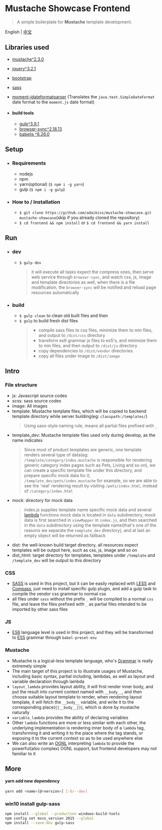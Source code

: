 # Mustache Showcase Frontend

> A simple boilerplate for **Mustache** template development.

English | [中文](/adaikiss/mustache-showcase/blob/master/frontend/README.zh-cn.md)

## Libraries used
  * [mustache^2.3.0](https://mustache.github.io/)
  * [jquery^3.2.1](https://jquery.org/)
  * [bootstrap](http://getbootstrap.com/)
  * [sass](http://sass-lang.com/)
  * [moment-jdateformatparser](https://github.com/MadMG/moment-jdateformatparser) (Translates the `java.text.SimpleDateFormat` date format to the `moment.js` date format)

  * #### build tools
    * [gulp^3.9.1](https://gulpjs.com/)
    * [browser-sync^2.18.13](https://browsersync.io/)
    * [babeljs ^6.26.0](https://babeljs.io/)

## Setup

  * ### Requirements
    * nodejs
    * npm
    * yarn(optional) (`$ npm i -g yarn`)
    * gulp (`$ npm i -g gulp`)

  * ### How to / Installation
    * `$ git clone https://github.com/adaikiss/mustache-showcase.git mustache-showcase`(skip if you already cloned the repository)
    * `$ cd frontend && npm install` or `$ cd frontend && yarn install`


## Run

  * ### dev
    * `$ gulp dev`
        > it will execute all tasks expect the compress ones, then serve web service through `browser-sync`, and watch css, js, image and template directories as well, when there is a file modification, the `browser-sync` will be notified and reload page resources automatically

  * ### build
    * `$ gulp clean` to clean old built files and then
    * `$ gulp` to build fresh dist files
        > * compile sass files to css files, minimize them to min files, and output to `/dist/css` directory
        > * transform es6 grammar js files to es5's, and minimize them to min files, and then output to `/dist/js` directory
        > * copy dependencies to `/dist/vendor` directories
        > * copy all files under image to `/dist/image`

## Intro
### File structure
- js: Javascript source codes
- scss: sass source codes
- image: All images
- template: Mustache template files, which will be copied to backend template directory while server building(eg: `classpath:/templates/`)
    > Using sass-style naming rule, means all partial files prefixed with `_`
- template_dev: Mustache template files used only during develop, as the name indicates
    > Since most of product templates are generic, one template renders several type of data(eg: `/template/category/index.mustache` is responsible for rendering generic category index pages such as Pets, Living and so on), we can create a specific template file under this directory, and prepare specific mock data for it, `/template_dev/pets/index.mustache` for example, so we are able to see the 'real' rendering result by visiting `/pets/index.html`, instead of `/category/index.html`
- mock: directory for mock data
    > index.js supplies template name specific mock data and several [lambda](https://mustache.github.io/mustache.5.html) functions
    > mock data is located in `data` subdirectory, mock data is first searched in `viewMapper` in `index.js`, and then searched in the `data` subdirectory using the template name(that's one of the reasons we separate the `template_dev` directory), and at last an empty object will be returned as fallback
- dist: the well-known build target directory, all resources expect templates will be output here, such as css, js, image and so on
- dist_html: target directory for templates, templates under `/template` and `/template_dev` will be output to this directory

### CSS
* [SASS](http://sass-lang.com/) is used in this project, but it can be easily replaced with [LESS](http://lesscss.org/) and [Compass](http://compass-style.org/), just need to install specific gulp plugin, and add a gulp task to compile the vendor css grammar to normal css
* all files under `sass` without the prefix `_` will be compiled to a normal `css` file, and leave the files prefixed with  `_` as partial files intended to be imported by other sass files

### JS
* [ES6](http://es6-features.org/) language level is used in this project, and they will be transformed to [ES5](http://ecma-international.org/ecma-262/5.1/) grammar through `babel-preset-env`

### Mustache
* Mustache is a logical-less template language, who's [Grammar](https://mustache.github.io/mustache.5.html) is really extremely simple
* The main target of this project is to illustrate usages of Mustache, including basic syntax, partial including, lambdas, as well as layout and variable declaration through lambda
* `layout_lambda` provides layout ability, it will first render inner body, and put the result into current context named with `__body__`, and then choose suitable layout template to render, when rendering layout template, it will fetch the `__body__` variable, and write it to the corresponding place(`{{__body__}}`), which is done by mustache naturally
* `variable_lambda` provides the ability of declaring variables
* Other `lambda` functions are more or less similar with each other, the underlying implementation is rendering inner body of a `lambda` tag, transforming it and writing it to the place where the tag stands, or exposing it to the current context so as to be used anywhere else
* We can also write an [OGNL](https://commons.apache.org/proper/commons-ognl/language-guide.html) interpreting `lambda` to provide the powerful(also complex) OGNL support, but frontend developers may not familiar to it


## More
#### yarn add new dependency
```bash
yarn add <name>[@<version>] [-D/--dev]
```

### win10 install gulp-sass
```bash
npm install --global --production windows-build-tools
npm config set msvs_version 2015 --global
npm install --save-dev gulp-sass
```
